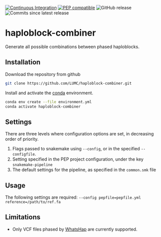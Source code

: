 [![Continuous Integration](https://github.com/LUMC/haploblock-combiner/actions/workflows/ci.yml/badge.svg)](https://github.com/LUMC/haploblock-combiner/actions/workflows/ci.yml)
[![PEP compatible](http://pepkit.github.io/img/PEP-compatible-green.svg)](http://pepkit.github.io)
![GitHub release](https://img.shields.io/github/v/release/LUMC/haploblock-combiner)
![Commits since latest release](https://img.shields.io/github/commits-since/LUMC/haploblock-combiner/latest)

# haploblock-combiner
Generate all possible combinations between phased haploblocks.

## Installation
Download the repository from github
```bash
git clone https://github.com/LUMC/haploblock-combiner.git
```

Install and activate the
[conda](https://docs.conda.io/en/latest/miniconda.html)
environment.
```bash
conda env create --file environment.yml
conda activate haploblock-combiner
```

## Settings
There are three levels where configuration options are set, in decreasing order
of priority.
1. Flags passed to snakemake using `--config`, or in the specified
   `--configfile`.
2. Setting specified in the PEP project configuration, under the key
   `snakemake-pipeline`
3. The default settings for the pipeline, as specified in the `common.smk` file

## Usage
The following settings are required:
`--config pepfile=pepfile.yml reference=/path/to/ref.fa`

## Limitations
* Only VCF files phased by [WhatsHap](https://whatshap.readthedocs.io/en/latest/) are currently supported.

